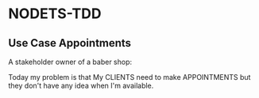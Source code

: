# NODETS-TDD

## Use Case Appointments
A  stakeholder owner of a baber shop:

Today my problem is that My CLIENTS need to make APPOINTMENTS 
but they don't have any idea when I'm available. 
